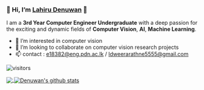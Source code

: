 ### 👋 Hi, I’m [Lahiru Denuwan](https://thusharakart.github.io) 👋 
I am a **3rd Year Computer Engineer Undergraduate** with a deep passion for the exciting and dynamic fields of **Computer Vision**, **AI**, **Machine Learning**.

- 👀 I’m interested in computer vision
- 💞️ I’m looking to collaborate on computer vision research projects
- 📫 contact : e18382@eng.pdn.ac.lk / ldweerarathne5555@gmail.com

![visitors](https://visitor-badge.glitch.me/badge?page_id=denuwan55.denuwan55t&left_color=green&right_color=red)


<a href="https://github.com/denuwan55/">
  <img align="center" src="https://github-readme-stats.vercel.app/api/top-langs/?username=denuwan55&count_private=true&langs_count=4&theme=radical&langs_count=8" />
</a> 

<a href="https://github.com/denuwan55/">
  <img align="center" src="https://github-readme-stats.vercel.app/api?username=denuwan55&show_icons=true&include_all_commits=true&count_private=true&theme=radical" alt="Denuwan's github stats" />
</a>





